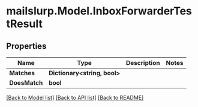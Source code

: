 # mailslurp.Model.InboxForwarderTestResult
## Properties

Name | Type | Description | Notes
------------ | ------------- | ------------- | -------------
**Matches** | **Dictionary&lt;string, bool&gt;** |  | 
**DoesMatch** | **bool** |  | 

[[Back to Model list]](../README#documentation-for-models) [[Back to API list]](../README#documentation-for-api-endpoints) [[Back to README]](../README)

